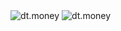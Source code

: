 <img alt="dt.money" src="https://imgur.com/eLoDbiR.png">
<img alt="dt.money" src="https://imgur.com/dwljwqS.png">

